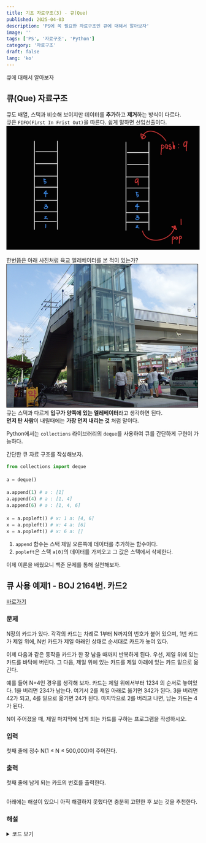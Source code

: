 ```yaml
---
title: 기초 자료구조(3) - 큐(Que)
published: 2025-04-03
description: 'PS에 꼭 필요한 자료구조인 큐에 대해서 알아보자'
image: ''
tags: ['PS', '자료구조', 'Python']
category: '자료구조'
draft: false 
lang: 'ko'
---
```

큐에 대해서 알아보자

## 큐(Que) 자료구조
큐도 배열, 스택과 비슷해 보이지만 데이터를 **추가**하고 **제거**하는 방식이 다르다.<br/>
큐은 `FIFO(First In Frist Out)`을 따른다. 쉽게 말하면 선입선출이다.
![img1](./img1.jpg)

한번쯤은 아래 사진처럼 육교 엘레베이터를 본 적이 있는가?
![img2](./img2.jpeg)
큐는 스택과 다르게 **입구가 양쪽에 있는 엘레베이터**라고 생각하면 된다.<br/>
**먼저 탄 사람**이 내릴때에는 **가장 먼저 내리는 것** 처럼 말이다.

Python에서는 `collections` 라이브러리의 `deque`를 사용하여 큐를 간단하게 구현이 가능하다.

간단한 큐 자료 구조를 작성해보자.

```py
from collections import deque

a = deque()

a.append(1) # a : [1]
a.append(4) # a : [1, 4]
a.append(6) # a : [1, 4, 6]

x = a.popleft() # x: 1 a: [4, 6]
x = a.popleft() # x: 4 a: [6]
x = a.popleft() # x: 6 a: []
```

1. `append` 함수는 스택 제일 오른쪽에 데이터를 추가하는 함수이다.
2. `popleft`은 스택 `a[0]`의 데이터를 가져오고 그 값은 스택에서 삭제한다.

이제 이론을 배웠으니 백준 문제를 통해 실천해보자.

## 큐 사용 예제1 - BOJ 2164번. 카드2
[바로가기](https://www.acmicpc.net/problem/2164)

### 문제
N장의 카드가 있다. 각각의 카드는 차례로 1부터 N까지의 번호가 붙어 있으며, 1번 카드가 제일 위에, N번 카드가 제일 아래인 상태로 순서대로 카드가 놓여 있다.

이제 다음과 같은 동작을 카드가 한 장 남을 때까지 반복하게 된다. 우선, 제일 위에 있는 카드를 바닥에 버린다. 그 다음, 제일 위에 있는 카드를 제일 아래에 있는 카드 밑으로 옮긴다.

예를 들어 N=4인 경우를 생각해 보자. 카드는 제일 위에서부터 1234 의 순서로 놓여있다. 1을 버리면 234가 남는다. 여기서 2를 제일 아래로 옮기면 342가 된다. 3을 버리면 42가 되고, 4를 밑으로 옮기면 24가 된다. 마지막으로 2를 버리고 나면, 남는 카드는 4가 된다.

N이 주어졌을 때, 제일 마지막에 남게 되는 카드를 구하는 프로그램을 작성하시오.

### 입력
첫째 줄에 정수 N(1 ≤ N ≤ 500,000)이 주어진다.

### 출력
첫째 줄에 남게 되는 카드의 번호를 출력한다.

<hr style="border:0; height:2px; background-color: white"/>

아래에는 해설이 있으니 아직 해결하지 못했다면 충분히 고민한 후 보는 것을 추천한다.


### 해설
<details><summary>코드 보기</summary>

나는 아래와 같이 발상을 정리했다.
1. 1부터 N까지의 데이터가 담긴 큐를 생성한다. 이때 변수는 `que`라고 정한다.
2. 반복문을 통해 `len(que)`가 1이 될때까지 반복한다.
3. 나머지 남은 `que`의 데이터를 출력한다.


```py
import sys
from collections import deque

input = sys.stdin.readline

N = int(input())
que = deque([_ for _ in range(1, N+1)])

while len(que) != 1:
    que.popleft()
    que.append(que.popleft())
    
print(que[0])
```
</details>